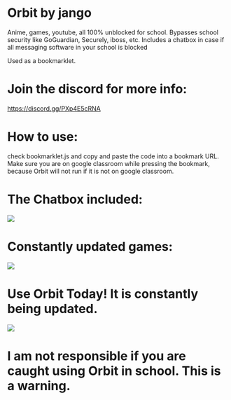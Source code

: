 # Orbit by jango
Anime, games, youtube, all 100% unblocked for school. Bypasses school security like GoGuardian, Securely, iboss, etc. Includes a chatbox in case if all messaging software in your school is blocked

Used as a bookmarklet. 


# Join the discord for more info:
https://discord.gg/PXp4E5cRNA

# How to use:

check bookmarklet.js and copy and paste the code into a bookmark URL. Make sure you are on google classroom while pressing the bookmark, because Orbit will not run if it is not on google classroom. 



# The Chatbox included:
<img src="https://media.discordapp.net/attachments/893259584502898808/893284770920955954/unknown.png?width=896&amp;height=432">


# Constantly updated games:
<img src="https://media.discordapp.net/attachments/893259584502898808/897996928724402286/unknown.png?width=1025&amp;height=298">


# Use Orbit Today! It is constantly being updated.
<img src="https://media.discordapp.net/attachments/893257793321201704/893260653043781693/unknown.png?width=432&amp;height=432">



# I am not responsible if you are caught using Orbit in school. This is a warning.
